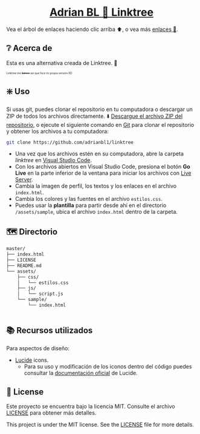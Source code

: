 <h1 align="center"><a href="https://adrianbl1.github.io/linktree">Adrian BL 🌲 Linktree</a></h1>

Vea el árbol de enlaces haciendo clic arriba ⬆️, o vea más [enlaces 🔗](https://github.com/adrianbl1/linktree/blob/main/enlaces.md).

## ❔ Acerca de

Esta es una alternativa creada de Linktree. 🌲

<p style="font-size: 7px">Linktree me <del><i>baneo</i></del> así que hice mi propia versión XD</p>

## ❇️ Uso

Si usas git, puedes clonar el repositorio en tu computadora o descargar un ZIP de todos los archivos directamente. ⬇️
[Descargue el archivo ZIP del repositorio](https://github.com/adrianbl1/linktree/archive/master.zip), o ejecute el siguiente comando en [Git](https://git-scm.com/downloads) para clonar el repositorio y obtener los archivos a tu computadora:
```bash
git clone https://github.com/adrianbl1/linktree
```
- Una vez que los archivos estén en su computadora, abre la carpeta _linktree_ en [Visual Studio Code](https://code.visualstudio.com/).
- Con los archivos abiertos en Visual Studio Code, presiona el botón **Go Live** en la parte inferior de la ventana para iniciar los archivos con [Live Server](https://marketplace.visualstudio.com/items?itemName=ritwickdey.LiveServer).
- Cambia la imagen de perfil, los textos y los enlaces en el archivo `index.html`.
- Cambia los colores y las fuentes en el archivo `estilos.css`.
- Puedes usar la **plantilla** para partir desde ahí en el directorio `/assets/sample`, ubica el archivo `index.html` dentro de la carpeta.

## 🗺️ Directorio

```bash
master/
├── index.html
├── LICENSE
├── README.md
└── assets/
    ├── css/
    │   └── estilos.css
    ├── js/
    │   └── script.js
    └── sample/
        └── index.html
     
```

## 📚 Recursos utilizados

Para aspectos de diseño:
- [Lucide](https://lucide.dev/) icons.
  - Para su uso y modificación de los iconos dentro del código puedes consultar la [documentación oficial](https://lucide.dev/guide/) de Lucide.

## 📝 License

Este proyecto se encuentra bajo la licencia MIT. Consulte el archivo [LICENSE](LICENSE.md) para obtener más detalles.

This project is under the MIT license. See the [LICENSE](LICENSE.md) file for more details.
